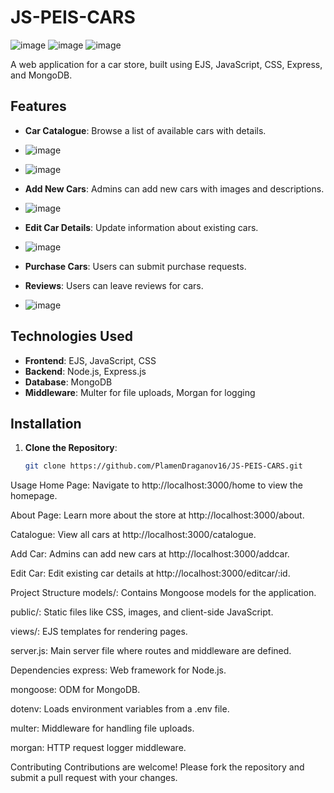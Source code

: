 # JS-PEIS-CARS

![image](https://github.com/user-attachments/assets/b9b87a33-5377-4afa-9985-8c797503f4ee)
![image](https://github.com/user-attachments/assets/2129e0bb-4333-40f9-bc17-b8fc1a2536c7)
![image](https://github.com/user-attachments/assets/d7bae18e-c427-4b1f-8787-c98a3c999f17)


A web application for a car store, built using EJS, JavaScript, CSS, Express, and MongoDB.

## Features

- **Car Catalogue**: Browse a list of available cars with details.

- ![image](https://github.com/user-attachments/assets/b6d7def5-47f3-4e0b-aa5d-662fbb71d9cc)
- ![image](https://github.com/user-attachments/assets/6c4c8cae-48b6-4388-b586-1dd37a359f1e)

- **Add New Cars**: Admins can add new cars with images and descriptions.

- ![image](https://github.com/user-attachments/assets/6ea97682-1d69-486f-9407-dcbfd602fb64)

- **Edit Car Details**: Update information about existing cars.

- ![image](https://github.com/user-attachments/assets/ec0f1d6b-c140-484b-bd87-32bec5c529d4)

- **Purchase Cars**: Users can submit purchase requests.
- **Reviews**: Users can leave reviews for cars.

- ![image](https://github.com/user-attachments/assets/97a25eb0-ce73-47f3-8541-5938eab6a76d)

## Technologies Used

- **Frontend**: EJS, JavaScript, CSS
- **Backend**: Node.js, Express.js
- **Database**: MongoDB
- **Middleware**: Multer for file uploads, Morgan for logging

## Installation

1. **Clone the Repository**:

   ```bash
   git clone https://github.com/PlamenDraganov16/JS-PEIS-CARS.git

Usage
Home Page: Navigate to http://localhost:3000/home to view the homepage.

About Page: Learn more about the store at http://localhost:3000/about.

Catalogue: View all cars at http://localhost:3000/catalogue.

Add Car: Admins can add new cars at http://localhost:3000/addcar.

Edit Car: Edit existing car details at http://localhost:3000/editcar/:id.

Project Structure
models/: Contains Mongoose models for the application.

public/: Static files like CSS, images, and client-side JavaScript.

views/: EJS templates for rendering pages.

server.js: Main server file where routes and middleware are defined.

Dependencies
express: Web framework for Node.js.

mongoose: ODM for MongoDB.

dotenv: Loads environment variables from a .env file.

multer: Middleware for handling file uploads.

morgan: HTTP request logger middleware.

Contributing
Contributions are welcome! Please fork the repository and submit a pull request with your changes.
